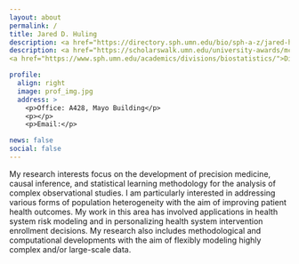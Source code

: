 ```yaml
---
layout: about
permalink: /
title: Jared D. Huling
description: <a href="https://directory.sph.umn.edu/bio/sph-a-z/jared-huling">Associate Professor</a> <br>
description: <a href="https://scholarswalk.umn.edu/university-awards/mcknight-presidential-fellows/jared-huling">McKnight Presidential Fellow</a> <br>
<a href="https://www.sph.umn.edu/academics/divisions/biostatistics/">Division of Biostatistics and Health Data Science</a> <br> <a href = "https://twin-cities.umn.edu/"> University of Minnesota School of Public Health</a>

profile:
  align: right
  image: prof_img.jpg
  address: >
    <p>Office: A428, Mayo Building</p>
    <p></p>
    <p>Email:</p>

news: false
social: false
---
```


My research interests focus on the development of precision medicine, causal inference, and statistical learning methodology for the analysis of complex observational studies.
I am particularly interested in addressing various forms of population heterogeneity with the aim of improving patient health outcomes. My work in this area has involved applications in health system risk modeling and in personalizing health system intervention enrollment decisions. My research also includes methodological and computational developments with the aim of flexibly modeling highly complex and/or large-scale data. 
